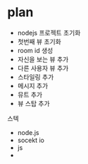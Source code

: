 # plan

- nodejs 프로젝트 초기화
- 첫번째 뷰 초기화
- room id 생성
- 자신을 보는 뷰 추가
- 다른 사용자 뷰 추가
- 스타일링 추가
- 메시지 추가
- 뮤트 추가
- 뷰 스탑 추가

스텍

- node.js
- socekt io
- js
-
